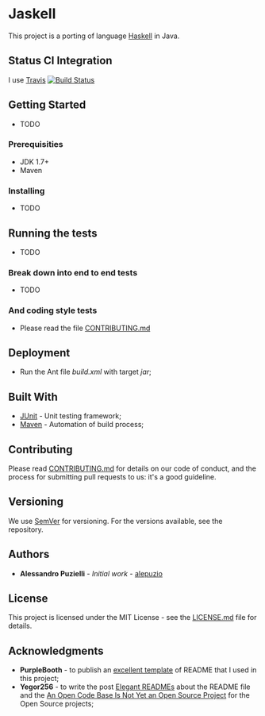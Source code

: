 # Jaskell

This project is a porting of language [Haskell](http://www.haskell.org) in Java.


## Status CI Integration
 
 I use [Travis](https://travis-ci.org/)
 [![Build Status](https://travis-ci.org/alepuzio/jaskell.svg?branch=master)](https://travis-ci.org/alepuzio/jaskell)

## Getting Started
 
 * TODO

### Prerequisities
 
 * JDK 1.7+
 * Maven

### Installing

 * TODO

## Running the tests

 * TODO

### Break down into end to end tests
 * TODO

### And coding style tests
 * Please read the file [CONTRIBUTING.md](CONTRIBUTING.md)

## Deployment

 * Run the Ant file _build.xml_ with target _jar_;

## Built With

 * [JUnit](https://junit.org) - Unit testing framework;
 * [Maven](http://maven.apache.org) - Automation of build process;

## Contributing

Please read [CONTRIBUTING.md](https://gist.github.com/PurpleBooth/b24679402957c63ec426) for details on our code of conduct, and the process for submitting pull requests to us: it's a good guideline.

## Versioning

We use [SemVer](http://semver.org/) for versioning. For the versions available, see the repository.

## Authors

 * **Alessandro Puzielli** - *Initial work* - [alepuzio](https://github.com/alepuzio)

## License

This project is licensed under the MIT License - see the [LICENSE.md](LICENSE) file for details.

## Acknowledgments

* **PurpleBooth** - to publish an [excellent template](https://gist.github.com/PurpleBooth/109311bb0361f32d87a2) of README that I used in this project;
* **Yegor256** - to write the post [Elegant READMEs](https://www.yegor256.com/2019/04/23/elegant-readme.html) about the README file and the [An Open Code Base Is Not Yet an Open Source Project](https://www.yegor256.com/2018/05/08/open-source-attributes.html) for the Open Source projects;
